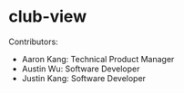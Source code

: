 # club-view

Contributors:
- Aaron Kang: Technical Product Manager
- Austin Wu: Software Developer
- Justin Kang: Software Developer

